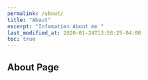 ```yaml
---
permalink: /about/
title: "About"
excerpt: "Infomation About me "
last_modified_at: 2020-01-24T13:58:25-04:00
toc: true
---
```



## About Page